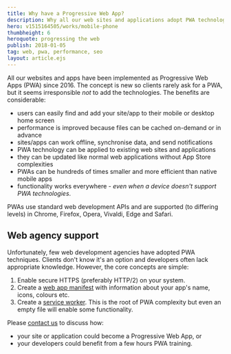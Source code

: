 ```yaml
---
title: Why have a Progressive Web App?
description: Why all our web sites and applications adopt PWA technologies.
hero: v1515164505/works/mobile-phone
thumbheight: 6
heroquote: progressing the web
publish: 2018-01-05
tag: web, pwa, performance, seo
layout: article.ejs
---
```


All our websites and apps have been implemented as Progressive Web Apps (PWA) since 2016. The concept is new so clients rarely ask for a PWA, but it seems irresponsible *not* to add the technologies. The benefits are considerable:

* users can easily find and add your site/app to their mobile or desktop home screen
* performance is improved because files can be cached on-demand or in advance
* sites/apps can work offline, synchronise data, and send notifications
* PWA technology can be applied to existing web sites and applications
* they can be updated like normal web applications without App Store complexities
* PWAs can be hundreds of times smaller and more efficient than native mobile apps
* functionality works everywhere - *even when a device doesn't support PWA technologies*.

PWAs use standard web development APIs and are supported (to differing levels) in Chrome, Firefox, Opera, Vivaldi, Edge and Safari.


## Web agency support

Unfortunately, few web development agencies have adopted PWA techniques. Clients don't know it's an option and developers often lack appropriate knowledge. However, the core concepts are simple:

1. Enable secure HTTPS (preferably HTTP/2) on your system.
1. Create a [web app manifest](https://developer.mozilla.org/en-US/docs/Web/Manifest) with information about your app's name, icons, colours etc.
1. Create a [service worker](https://developer.mozilla.org/en-US/docs/Web/API/Service_Worker_API/Using_Service_Workers). This is the root of PWA complexity but even an empty file will enable some functionality.


Please [contact us]([root]contact/) to discuss how:

* your site or application could become a Progressive Web App, or
* your developers could benefit from a few hours PWA training.
